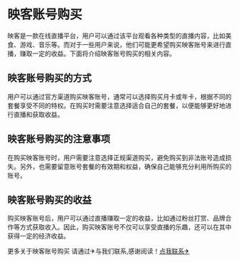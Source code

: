 # 映客账号购买

映客是一款在线直播平台，用户可以通过该平台观看各种类型的直播内容，比如美食、游戏、音乐等。而对于一些用户来说，他们可能更希望购买映客账号来进行直播，赚取一定的收益。下面将介绍映客账号购买的相关内容。

## 映客账号购买的方式

用户可以通过官方渠道购买映客账号，通常可以选择购买月卡或年卡，根据不同的套餐享受不同的特权。在购买时需要注意选择适合自己的套餐，以便能够更好地进行直播和获取收益。

## 映客账号购买的注意事项

在购买映客账号时，用户需要注意选择正规渠道购买，避免购买到非法账号造成损失。另外，也需要留意账号套餐的有效期和权益，确保自己能够充分利用所购买的账号。

## 映客账号购买的收益

购买映客账号后，用户可以通过直播赚取一定的收益，比如通过粉丝打赏、品牌合作等方式获取收入。因此，购买映客账号不仅可以享受直播的乐趣，还可以在其中获得一定的经济收益。

更多关于映客账号购买 请通过✈与我们联系,感谢阅读！[点我联系✈](https://bbs.G208.com)